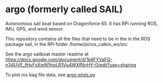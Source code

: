 # argo (formerly called SAIL)

Autonomous sail boat based on Dragonforce 65. It has RPi running ROS, IMU, GPS, and wind sensor.

This repository contains all the files that need to be in the in the ROS package sail, in the RPi folder /home/pi/ros_catkin_ws/src 

See the argo sailboat master readme at https://docs.google.com/document/d/1k4FYVaFQ-n34UVE_fHvFsXmN1hixLR1Vu4WXfNnHY-0/edit?usp=sharing

To plot ros bag file data, see [argo-plots.py](develop%2Frecorded_data%2Fargo-plots.py)